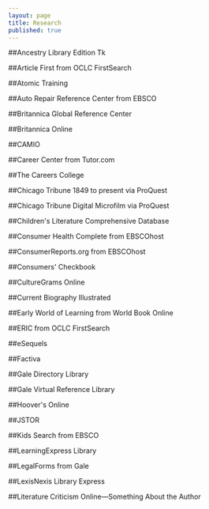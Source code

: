 ```yaml
---
layout: page
title: Research
published: true
---
```


##Ancestry Library Edition
Tk

##Article First from OCLC FirstSearch

##Atomic Training

##Auto Repair Reference Center from EBSCO

##Britannica Global Reference Center

##Britannica Online

##CAMIO

##Career Center from Tutor.com

##The Careers College

##Chicago Tribune 1849 to present via ProQuest

##Chicago Tribune Digital Microfilm via ProQuest

##Children's Literature Comprehensive Database

##Consumer Health Complete from EBSCOhost 

##ConsumerReports.org from EBSCOhost

##Consumers' Checkbook

##CultureGrams Online

##Current Biography Illustrated

##Early World of Learning from World Book Online

##ERIC from OCLC FirstSearch

##eSequels

##Factiva

##Gale Directory Library

##Gale Virtual Reference Library

##Hoover's Online

##JSTOR

##Kids Search from EBSCO

##LearningExpress Library

##LegalForms from Gale

##LexisNexis Library Express

##Literature Criticism Online&#8212;Something About the Author




